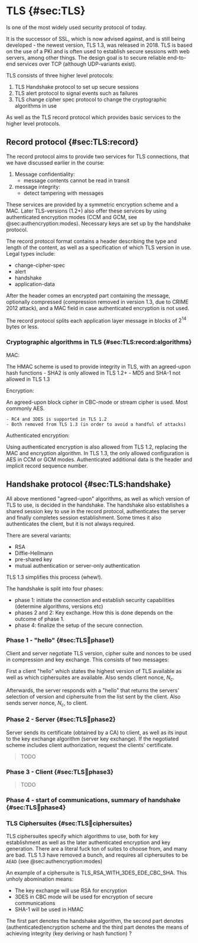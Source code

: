 # TLS {#sec:TLS}
Is one of the most widely used security protocol of today.

It is the successor of SSL, which is now advised against, and is still being developed - the newest
version, TLS 1.3, was released in 2018. TLS is based on the use of a PKI and is often used to
establish secure sessions with web servers, among other things. The design goal is to secure
reliable end-to-end services over TCP (although UDP-variants exist).

TLS consists of three higher level protocols:

1. TLS Handshake protocol to set up secure sessions
2. TLS alert protocol to signal events such as failures
3. TLS change cipher spec protocol to change the cryptographic algorithms in use

As well as the TLS record protocol which provides basic services to the higher level protocols.

## Record protocol {#sec:TLS:record}
The record protocol aims to provide two services for TLS connections, that we have discussed earlier
in the course:

1. Message confidentiality:
    - message contents cannot be read in transit
2. message integrity:
    - detect tampering with messages

These services are provided by a symmetric encryption scheme and a MAC. Later TLS-versions (1.2+)
also offer these services by using authenticated encryption modes (CCM and GCM, see @sec:authencryption:modes).
Necessary keys are set up by the handshake protocol.

The record protocol format contains a header describing the type and length of the content, as well
as a specification of which TLS version in use. Legal types include:

- change-cipher-spec
- alert
- handshake
- application-data

After the header comes an encrypted part containing the message, optionally
compressed (compression removed in version 1.3, due to CRIME 2012 attack), and a MAC field in case authenticated encryption is not used.

The record protocol splits each application layer message in blocks of $2^{14}$ bytes or less.

### Cryptographic algorithms in TLS {#sec:TLS:record:algorithms}

MAC:

The HMAC scheme is used to provide integrity in TLS, with an agreed-upon hash functions
    - SHA2 is only allowed in TLS 1.2+
    - MD5 and SHA-1 not allowed in TLS 1.3

Encryption:

An agreed-upon block cipher in CBC-mode or stream cipher is used. Most commonly AES.

    - RC4 and 3DES is supported in TLS 1.2
    - Both removed from TLS 1.3 (in order to avoid a handful of attacks)

Authenticated encryption:

Using authenticated encryption is also allowed from TLS 1.2, replacing the MAC and encryption algorithm.
In TLS 1.3, the only allowed configuration is AES in CCM or GCM modes. Authenticated additional data
is the header and implicit record sequence number.

## Handshake protocol {#sec:TLS:handshake}
All above mentioned "agreed-upon" algorithms, as well as which version of TLS to use, is decided in
the handshake. The handshake also establishes a shared session key to use in the record protocol,
authenticates the server and finally completes session establishment. Some times it also
authenticates the client, but it is not always required.

There are several variants:

- RSA
- Diffie-Hellmann
- pre-shared key
- mutual authentication or server-only authentication

TLS 1.3 simplifies this process (whew!).

The handshake is split into four phases:

- phase 1: initiate the connection and establish security capabilities (determine algorithms, versions etc)
- phases 2 and 2: Key exchange. How this is done depends on the outcome of phase 1.
- phase 4: finalize the setup of the secure connection.

### Phase 1 - "hello" {#sec:TLS:handshake:phase1}
Client and server negotiate TLS version, cipher suite and nonces to be used in compression and key exchange.
This consists of two messages:

First a client "hello" which states the highest version of TLS
available as well as which ciphersuites are available. Also sends client nonce, $N_c$.

Afterwards, the server responds with a "hello" that returns the servers' selection of version and
ciphersuite from the list sent by the client. Also sends server nonce, $N_c$, to client.

### Phase 2 - Server {#sec:TLS:handshake:phase2}
Server sends its certificate (obtained by a CA) to client, as well as its input to the key exchange
algorithm (server key exchange). If the negotiated scheme includes client authorization, request the
clients' certificate.

> TODO
### Phase 3 - Client {#sec:TLS:handshake:phase3}

> TODO
### Phase 4 - start of communications, summary of handshake {#sec:TLS:handshake:phase4}

### TLS Ciphersuites {#sec:TLS:handshake:ciphersuites}
TLS ciphersuites specify which algorithms to use, both for key establishment as well as the later
authenticated encryption and key generation. There are a literal fuck ton of suites to choose from,
and many are bad. TLS 1.3 have removed a bunch, and requires all ciphersuites to be `AEAD`  (see
@sec:authencryption:modes)

An example of a ciphersuite is TLS_RSA_WITH_3DES_EDE_CBC_SHA. This unholy abomination means:

- The key exchange will use RSA for encryption
- 3DES in CBC mode will be used for encryption of secure communications
- SHA-1 will be used in HMAC


The first part denotes the handshake algorithm, the second part denotes (authenticated)encryption
scheme and the third part denotes the means of achieving integrity (key deriving or hash function) ?



